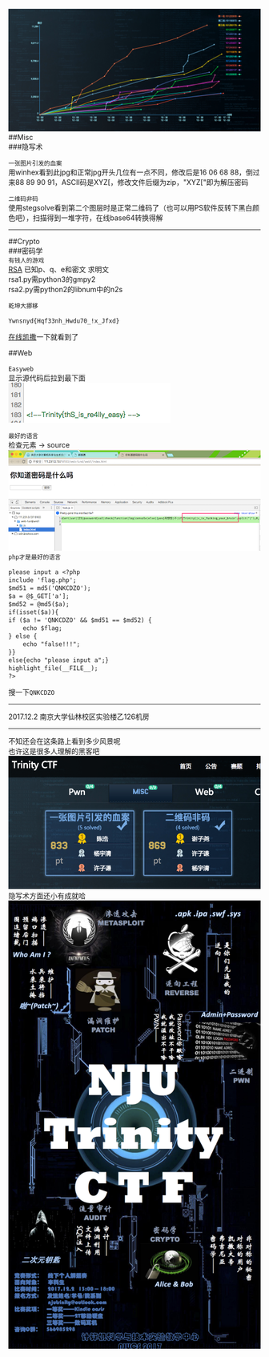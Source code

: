 ![](./repo/趋势.png)
##Misc  
###隐写术  
  
`一张图片引发的血案`  
用winhex看到此jpg和正常jpg开头几位有一点不同，修改后是16 06 68 88，倒过来88 89 90 91，ASCII码是XYZ[，修改文件后缀为zip，"XYZ["即为解压密码


`二维码非码`  
使用stegsolve看到第二个图层时是正常二维码了（也可以用PS软件反转下黑白颜色吧），扫描得到一堆字符，在线base64转换得解  
  
***

##Crypto  
###密码学  
`有钱人的游戏`  
[RSA](http://www.freebuf.com/articles/rookie/154183.html)
已知p、q、e和密文 求明文  
rsa1.py需python3的gmpy2  
rsa2.py需python2的libnum中的n2s

`乾坤大挪移`  

	Ywnsnyd{Hqf33nh_Hwdu70_!x_Jfxd}

[在线凯撒](http://tools.matchzones.net/caesar_cipher)一下就看到了


##Web

`Easyweb`  
显示源代码后拉到最下面  
![](./repo/Easyweb.png)  


`最好的语言`  
检查元素 -> source  
![](./repo/最好的语言.png)  
`php才是最好的语言`  

```
please input a <?php
include 'flag.php';
$md51 = md5('QNKCDZO');
$a = @$_GET['a'];
$md52 = @md5($a);
if(isset($a)){
if ($a != 'QNKCDZO' && $md51 == $md52) {
    echo $flag;
} else {
    echo "false!!!";
}}
else{echo "please input a";}
highlight_file(__FILE__);
?>
```
搜一下`QNKCDZO`

***
2017.12.2 南京大学仙林校区实验楼乙126机房
***
不知还会在这条路上看到多少风景呢  
也许这是很多人理解的黑客吧  
![](./repo/隐写术.png)
隐写术方面还小有成就哈
![](./repo/海报.png)